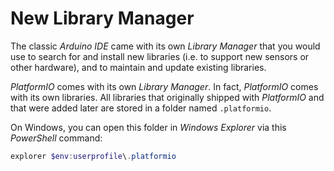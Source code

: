 # New Library Manager

The classic *Arduino IDE* came with its own *Library Manager* that you would use to search for and install new libraries (i.e. to support new sensors or other hardware), and to maintain and update existing libraries.

*PlatformIO* comes with its own *Library Manager*. In fact, *PlatformIO* comes with its own libraries. All libraries that originally shipped with *PlatformIO* and that were added later are stored in a folder named `.platformio`.

On Windows, you can open this folder in *Windows Explorer* via this *PowerShell* command:

```powershell
explorer $env:userprofile\.platformio
```
